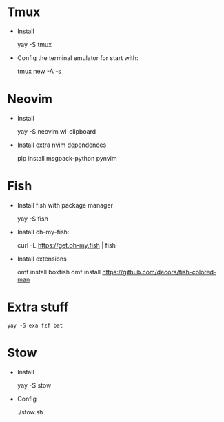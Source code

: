 # Tmux

* Install

    yay -S tmux

* Config the terminal emulator for start with:

    tmux new -A -s <terminalname>

# Neovim

* Install

    yay -S neovim wl-clipboard

* Install extra nvim dependences

    pip install msgpack-python pynvim

# Fish

* Install fish with package manager

    yay -S fish

* Install oh-my-fish:

    curl -L https://get.oh-my.fish | fish

* Install extensions

    omf install boxfish
    omf install https://github.com/decors/fish-colored-man

# Extra stuff

    yay -S exa fzf bat

# Stow

* Install

    yay -S stow

* Config

    ./stow.sh
